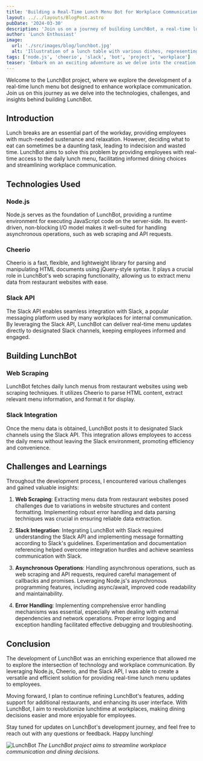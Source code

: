 ```yaml
---
title: 'Building a Real-Time Lunch Menu Bot for Workplace Communication'
layout: ../../layouts/BlogPost.astro
pubDate: '2024-03-30'
description: 'Join us on a journey of building LunchBot, a real-time lunch menu bot for workplace communication, using Node.js, Cheerio, and Slack API.'
author: 'Lunch Enthusiast'
image:
  url: './src/images/blog/lunchbot.jpg'
  alt: 'Illustration of a lunch table with various dishes, representing LunchBot project.'
tags: ['node.js', 'cheerio', 'slack', 'bot', 'project', 'workplace']
teaser: 'Embark on an exciting adventure as we delve into the creation of LunchBot, a real-time lunch menu bot designed to streamline workplace communication. Learn about the technologies behind LunchBot, the challenges encountered during development, and the lessons learned along the way. Get ready to revolutionize lunchtime at your workplace with LunchBot!'
---
```


Welcome to the LunchBot project, where we explore the development of a real-time lunch menu bot designed to enhance workplace communication. Join us on this journey as we delve into the technologies, challenges, and insights behind building LunchBot.

## Introduction

Lunch breaks are an essential part of the workday, providing employees with much-needed sustenance and relaxation. However, deciding what to eat can sometimes be a daunting task, leading to indecision and wasted time. LunchBot aims to solve this problem by providing employees with real-time access to the daily lunch menu, facilitating informed dining choices and streamlining workplace communication.

## Technologies Used

### Node.js

Node.js serves as the foundation of LunchBot, providing a runtime environment for executing JavaScript code on the server-side. Its event-driven, non-blocking I/O model makes it well-suited for handling asynchronous operations, such as web scraping and API requests.

### Cheerio

Cheerio is a fast, flexible, and lightweight library for parsing and manipulating HTML documents using jQuery-style syntax. It plays a crucial role in LunchBot's web scraping functionality, allowing us to extract menu data from restaurant websites with ease.

### Slack API

The Slack API enables seamless integration with Slack, a popular messaging platform used by many workplaces for internal communication. By leveraging the Slack API, LunchBot can deliver real-time menu updates directly to designated Slack channels, keeping employees informed and engaged.

## Building LunchBot

### Web Scraping

LunchBot fetches daily lunch menus from restaurant websites using web scraping techniques. It utilizes Cheerio to parse HTML content, extract relevant menu information, and format it for display.

### Slack Integration

Once the menu data is obtained, LunchBot posts it to designated Slack channels using the Slack API. This integration allows employees to access the daily menu without leaving the Slack environment, promoting efficiency and convenience.

## Challenges and Learnings

Throughout the development process, I encountered various challenges and gained valuable insights:

1. **Web Scraping**: Extracting menu data from restaurant websites posed challenges due to variations in website structures and content formatting. Implementing robust error handling and data parsing techniques was crucial in ensuring reliable data extraction.

2. **Slack Integration**: Integrating LunchBot with Slack required understanding the Slack API and implementing message formatting according to Slack's guidelines. Experimentation and documentation referencing helped overcome integration hurdles and achieve seamless communication with Slack.

3. **Asynchronous Operations**: Handling asynchronous operations, such as web scraping and API requests, required careful management of callbacks and promises. Leveraging Node.js's asynchronous programming features, including async/await, improved code readability and maintainability.

4. **Error Handling**: Implementing comprehensive error handling mechanisms was essential, especially when dealing with external dependencies and network operations. Proper error logging and exception handling facilitated effective debugging and troubleshooting.

## Conclusion

The development of LunchBot was an enriching experience that allowed me to explore the intersection of technology and workplace communication. By leveraging Node.js, Cheerio, and the Slack API, I was able to create a versatile and efficient solution for providing real-time lunch menu updates to employees.

Moving forward, I plan to continue refining LunchBot's features, adding support for additional restaurants, and enhancing its user interface. With LunchBot, I aim to revolutionize lunchtime at workplaces, making dining decisions easier and more enjoyable for employees.

Stay tuned for updates on LunchBot's development journey, and feel free to reach out with any questions or feedback. Happy lunching!

![LunchBot](./../../images/blog/lunchbot.jpg)
_The LunchBot project aims to streamline workplace communication and dining decisions._
